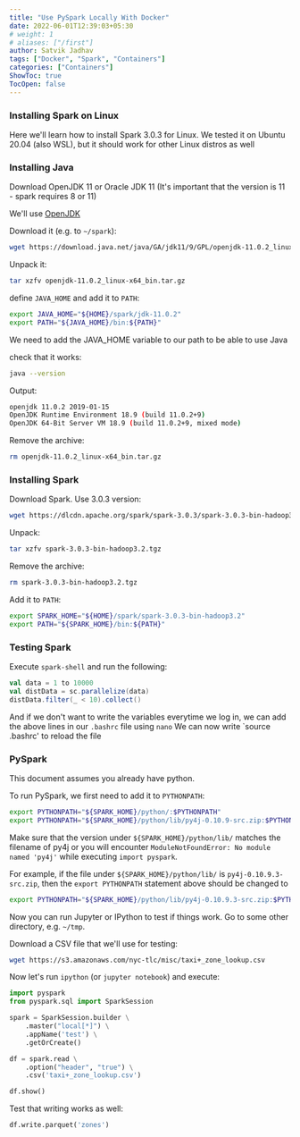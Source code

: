 ```yaml
---
title: "Use PySpark Locally With Docker"
date: 2022-06-01T12:39:03+05:30
# weight: 1
# aliases: ["/first"]
author: Satvik Jadhav
tags: ["Docker", "Spark", "Containers"]
categories: ["Containers"]
ShowToc: true
TocOpen: false
---
```


### Installing Spark on Linux

Here we'll learn how to install Spark 3.0.3 for Linux. We tested it on Ubuntu 20.04 (also WSL), but it should work for other Linux distros as well

### Installing Java

Download OpenJDK 11 or Oracle JDK 11 (It's important that the version is 11 - spark requires 8 or 11)

We'll use [OpenJDK](https://jdk.java.net/archive/)

Download it (e.g. to `~/spark`):

```bash
wget https://download.java.net/java/GA/jdk11/9/GPL/openjdk-11.0.2_linux-x64_bin.tar.gz
```

Unpack it:

```bash
tar xzfv openjdk-11.0.2_linux-x64_bin.tar.gz
```

define `JAVA_HOME` and add it to `PATH`:

```bash
export JAVA_HOME="${HOME}/spark/jdk-11.0.2"
export PATH="${JAVA_HOME}/bin:${PATH}"
```

We need to add the JAVA_HOME variable to our path to be able to use Java

check that it works:

```bash
java --version
```

Output:

```bash
openjdk 11.0.2 2019-01-15
OpenJDK Runtime Environment 18.9 (build 11.0.2+9)
OpenJDK 64-Bit Server VM 18.9 (build 11.0.2+9, mixed mode)
```

Remove the archive:

```bash
rm openjdk-11.0.2_linux-x64_bin.tar.gz
```

### Installing Spark

Download Spark. Use 3.0.3 version:

```bash
wget https://dlcdn.apache.org/spark/spark-3.0.3/spark-3.0.3-bin-hadoop3.2.tgz
```

Unpack:

```bash
tar xzfv spark-3.0.3-bin-hadoop3.2.tgz
```

Remove the archive:

```bash
rm spark-3.0.3-bin-hadoop3.2.tgz
```

Add it to `PATH`:

```bash
export SPARK_HOME="${HOME}/spark/spark-3.0.3-bin-hadoop3.2"
export PATH="${SPARK_HOME}/bin:${PATH}"
```

### Testing Spark

Execute `spark-shell` and run the following:

```scala
val data = 1 to 10000
val distData = sc.parallelize(data)
distData.filter(_ < 10).collect()
```

And if we don't want to write the variables everytime we log in, we can add the above lines in our `.bashrc` file using `nano`
	We can now write `source .bashrc' to reload the file


### PySpark

This document assumes you already have python.

To run PySpark, we first need to add it to `PYTHONPATH`:

```bash
export PYTHONPATH="${SPARK_HOME}/python/:$PYTHONPATH"
export PYTHONPATH="${SPARK_HOME}/python/lib/py4j-0.10.9-src.zip:$PYTHONPATH"
```

Make sure that the version under `${SPARK_HOME}/python/lib/` matches the filename of py4j or you will
encounter `ModuleNotFoundError: No module named 'py4j'` while executing `import pyspark`.

For example, if the file under `${SPARK_HOME}/python/lib/` is `py4j-0.10.9.3-src.zip`, then the
`export PYTHONPATH` statement above should be changed to

```bash
export PYTHONPATH="${SPARK_HOME}/python/lib/py4j-0.10.9.3-src.zip:$PYTHONPATH"
```


Now you can run Jupyter or IPython to test if things work. Go to some other directory, e.g. `~/tmp`.

Download a CSV file that we'll use for testing:

```bash
wget https://s3.amazonaws.com/nyc-tlc/misc/taxi+_zone_lookup.csv
```

Now let's run `ipython` (or `jupyter notebook`) and execute:

```python
import pyspark
from pyspark.sql import SparkSession

spark = SparkSession.builder \
    .master("local[*]") \
    .appName('test') \
    .getOrCreate()

df = spark.read \
    .option("header", "true") \
    .csv('taxi+_zone_lookup.csv')

df.show()
```

Test that writing works as well:

```python
df.write.parquet('zones')
```